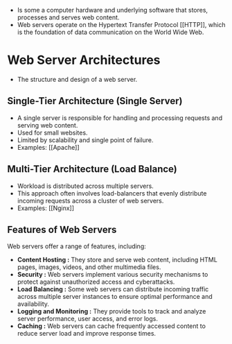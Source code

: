 - Is some a computer hardware and underlying software that stores, processes and serves web content.
- Web servers operate on the Hypertext Transfer Protocol [[HTTP]], which is the foundation of data communication on the World Wide Web.

# Web Server Architectures

- The structure and design of a web server.

## Single-Tier Architecture (Single Server)

- A single server is responsible for handling and processing requests and serving web content.
- Used for small websites.
- Limited by scalability and single point of failure.
- Examples: [[Apache]]

## Multi-Tier Architecture (Load Balance)

- Workload is distributed across multiple servers.
- This approach often involves load-balancers that evenly distribute incoming requests across a cluster of web servers.
- Examples: [[Nginx]]

## Features of Web Servers

Web servers offer a range of features, including:

- **Content Hosting :** They store and serve web content, including HTML pages, images, videos, and other multimedia files.
- **Security :** Web servers implement various security mechanisms to protect against unauthorized access and cyberattacks.
- **Load Balancing :** Some web servers can distribute incoming traffic across multiple server instances to ensure optimal performance and availability.
- ****Logging and Monitoring :**** They provide tools to track and analyze server performance, user access, and error logs.
- ****Caching :**** Web servers can cache frequently accessed content to reduce server load and improve response times.